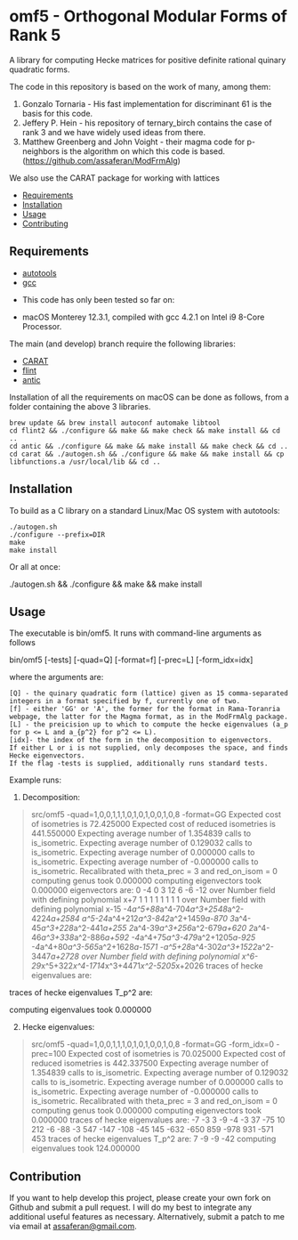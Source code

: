 omf5 - Orthogonal Modular Forms of Rank 5
=========================================

A library for computing Hecke matrices for positive definite rational quinary quadratic forms.

The code in this repository is based on the work of many, among them:

1. Gonzalo Tornaria - His fast implementation for discriminant 61 is the basis for this code.
2. Jeffery P. Hein - his repository of ternary_birch contains the case of rank 3 and we have widely used ideas from there.
3. Matthew Greenberg and John Voight - their magma code for p-neighbors is the algorithm on which this code is based. (https://github.com/assaferan/ModFrmAlg)

We also use the CARAT package for working with lattices

- [Requirements](#requirements)
- [Installation](#installation)
- [Usage](#usage)
- [Contributing](#contribution)

## Requirements

- [autotools](https://www.gnu.org/software/automake/manual/html_node/Autotools-Introduction.html)
- [gcc](https://gcc.gnu.org/)

* This code has only been tested so far on:
- macOS Monterey 12.3.1, compiled with gcc 4.2.1 on Intel i9 8-Core Processor.

The main (and develop) branch require the following libraries:

- [CARAT](https://github.com/lbfm-rwth/carat)
- [flint](https://github.com/wbhart/flint2)
- [antic](https://github.com/wbhart/antic)

Installation of all the requirements on macOS can be done as follows, from a folder containing the above 3 libraries.

    brew update && brew install autoconf automake libtool
    cd flint2 && ./configure && make && make check && make install && cd ..
    cd antic && ./configure && make && make install && make check && cd ..
    cd carat && ./autogen.sh && ./configure && make && make install && cp libfunctions.a /usr/local/lib && cd ..

## Installation

To build as a C library on a standard Linux/Mac OS system with autotools:

    ./autogen.sh
    ./configure --prefix=DIR
    make
    make install

Or all at once:

   ./autogen.sh && ./configure && make && make install

## Usage

The executable is bin/omf5.
It runs with command-line arguments as follows

bin/omf5 [-tests] [-quad=Q] [-format=f] [-prec=L] [-form_idx=idx]

where the  arguments are:

    [Q] - the quinary quadratic form (lattice) given as 15 comma-separated integers in a format specified by f, currently one of two.
    [f] - either 'GG' or 'A', the former for the format in Rama-Toranria webpage, the latter for the Magma format, as in the ModFrmAlg package.
    [L] - the preicision up to which to compute the hecke eigenvalues (a_p for p <= L and a_{p^2} for p^2 <= L).
    [idx]- the index of the form in the decomposition to eigenvectors.
    If either L or i is not supplied, only decomposes the space, and finds Hecke eigenvectors.
    If the flag -tests is supplied, additionally runs standard tests.

Example runs:

1. Decomposition:
> src/omf5 -quad=1,0,0,1,1,1,0,1,0,1,0,0,1,0,8 -format=GG
Expected cost of isometries is 72.425000
Expected cost of reduced isometries is 441.550000
Expecting average number of 1.354839 calls to is_isometric.
Expecting average number of 0.129032 calls to is_isometric.
Expecting average number of 0.000000 calls to is_isometric.
Expecting average number of -0.000000 calls to is_isometric.
Recalibrated with theta_prec = 3 and red_on_isom = 0 
computing genus took 0.000000
computing eigenvectors took 0.000000
eigenvectors are:
0 -4 0 3 12 6 -6 -12 over Number field with defining polynomial x+7
1 1 1 1 1 1 1 1 over Number field with defining polynomial x-15
-4*a^5+88*a^4-704*a^3+2548*a^2-4224*a+2584 a^5-24*a^4+212*a^3-842*a^2+1459*a-870 3*a^4-45*a^3+228*a^2-441*a+255 2*a^4-39*a^3+256*a^2-679*a+620 2*a^4-46*a^3+338*a^2-886*a+592 -4*a^4+75*a^3-479*a^2+1205*a-925 -4*a^4+80*a^3-565*a^2+1628*a-1571 -a^5+28*a^4-302*a^3+1522*a^2-3447*a+2728 over Number field with defining polynomial x^6-29*x^5+322*x^4-1714*x^3+4471*x^2-5205*x+2026
traces of hecke eigenvalues are:

traces of hecke eigenvalues T_p^2 are:

computing eigenvalues took 0.000000

2. Hecke eigenvalues:
> src/omf5 -quad=1,0,0,1,1,1,0,1,0,1,0,0,1,0,8 -format=GG -form_idx=0 -prec=100
Expected cost of isometries is 70.025000
Expected cost of reduced isometries is 442.337500
Expecting average number of 1.354839 calls to is_isometric.
Expecting average number of 0.129032 calls to is_isometric.
Expecting average number of 0.000000 calls to is_isometric.
Expecting average number of -0.000000 calls to is_isometric.
Recalibrated with theta_prec = 3 and red_on_isom = 0 
computing genus took 0.000000
computing eigenvectors took 0.000000
traces of hecke eigenvalues are:
-7 -3 3 -9 -4 -3 37 -75 10 212 -6 -88 -3 547 -147 -108 -45 145 -632 -650 859 -978 931 -571 453 
traces of hecke eigenvalues T_p^2 are:
7 -9 -9 -42 
computing eigenvalues took 124.000000

## Contribution

If you want to help develop this project, please create your own fork on Github and submit a pull request. I will do my best to integrate any additional useful features as necessary. Alternatively, submit a patch to me via email at assaferan@gmail.com.
